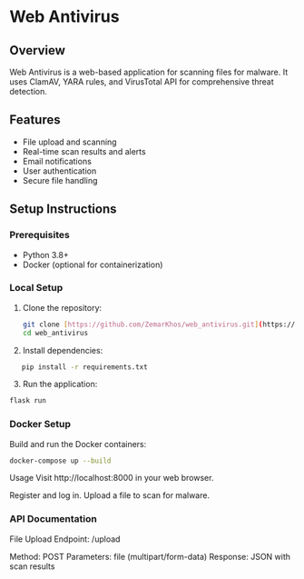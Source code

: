 # Web Antivirus

## Overview
Web Antivirus is a web-based application for scanning files for malware. It uses ClamAV, YARA rules, and VirusTotal API for comprehensive threat detection.

## Features
- File upload and scanning
- Real-time scan results and alerts
- Email notifications
- User authentication
- Secure file handling

## Setup Instructions

### Prerequisites
- Python 3.8+
- Docker (optional for containerization)

### Local Setup
1. Clone the repository:
   ```bash
   git clone [https://github.com/ZemarKhos/web_antivirus.git](https://github.com/ZemarKhos/web-anti-virus.git)
   cd web_antivirus
2. Install dependencies:
```bash
   pip install -r requirements.txt
```
3. Run the application:
```bash
flask run
```

### Docker Setup

Build and run the Docker containers:
```bash
docker-compose up --build
```
Usage
Visit http://localhost:8000 in your web browser.

Register and log in.
Upload a file to scan for malware.

### API Documentation
File Upload
Endpoint: /upload

Method: POST
Parameters: file (multipart/form-data)
Response: JSON with scan results
